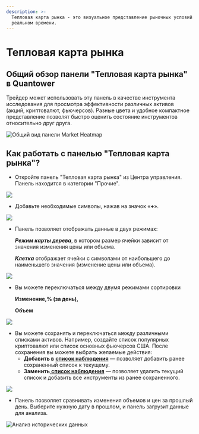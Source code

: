 ```yaml
---
description: >-
  Тепловая карта рынка - это визуальное представление рыночных условий в
  реальном времени.
---
```


# Тепловая карта рынка

## Общий обзор панели "Тепловая карта рынка" в Quantower

Трейдер может использовать эту панель в качестве инструмента исследования для просмотра эффективности различных активов (акций, криптовалют, фьючерсов). Разные цвета и удобное компактное представление позволят быстро оценить состояние инструментов относительно друг друга.

![Общий вид панели Market Heatmap](<../.gitbook/assets/тепловая карта рынка.png>)

## Как работать с панелью "Тепловая карта рынка"?

* Откройте панель "Тепловая карта рынка" из Центра управления. Панель находится в категории "Прочие".

![](<../.gitbook/assets/открыть карту теплового рынка.png>)

* Добавьте необходимые символы, нажав на значок «**+**».

![](<../.gitbook/assets/добавить символы.png>)

*   Панель позволяет отображать данные в двух режимах:

    &#x20; _**Режим карты дерева**_, в котором размер ячейки зависит от значения изменения цены или объема.

    &#x20; _**Клетка**_ отображает ячейки с символами от наибольшего до наименьшего значения (изменение цены или объема).

![](<../.gitbook/assets/смена клетки и дерево.gif>)

*   Вы можете переключаться между двумя режимами сортировки&#x20;

    &#x20; **Изменение,% (за день),**&#x20;

    &#x20; **Объем**

![](<../.gitbook/assets/изменение и объем.gif>)

* Вы можете сохранять и переключаться между различными списками активов. Например, создайте список популярных криптовалют или список основных фьючерсов США. После сохранения вы можете выбрать желаемые действия:
  * **Добавить в** [**список наблюдения**](https://help.quantower.com.ru/analytics-panels/watchlist) — позволяет добавить ранее сохраненный список к текущему.
  * **Заменить**[ **список наблюдения**](https://help.quantower.com.ru/analytics-panels/watchlist) — позволяет удалить текущий список и добавить все инструменты из ранее сохраненного.

![](<../.gitbook/assets/заменить список.gif>)

* Панель позволяет сравнивать изменения объемов и цен за прошлый день. Выберите нужную дату в прошлом, и панель загрузит данные для анализа.

![Анализ исторических данных](<../.gitbook/assets/история и реальное время.gif>)
